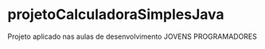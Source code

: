# projetoCalculadoraSimplesJava
Projeto  aplicado nas aulas de desenvolvimento JOVENS PROGRAMADORES
